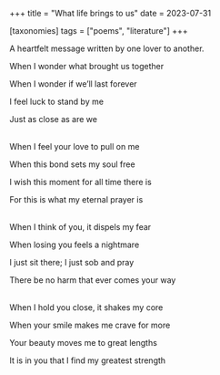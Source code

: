 +++
title = "What life brings to us"
date = 2023-07-31

[taxonomies]
tags = ["poems", "literature"]
+++

A heartfelt message written by one lover to another.

<!-- more -->



When I wonder what brought us together

When I wonder if we’ll last forever

I feel luck to stand by me

Just as close as are we

<br>
When I feel your love to pull on me

When this bond sets my soul free

I wish this moment for all time there is

For this is what my eternal prayer is

<br>
When I think of you, it dispels my fear

When losing you feels a nightmare

I just sit there; I just sob and pray

There be no harm that ever comes your way

<br>
When I hold you close, it shakes my core

When your smile makes me crave for more

Your beauty moves me to great lengths

It is in you that I find my greatest strength
